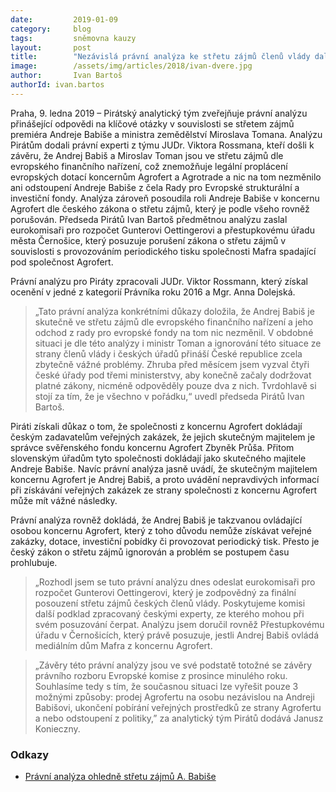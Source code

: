 ```yaml
---
date:         2019-01-09
category:     blog
tags:         sněmovna kauzy
layout:       post
title:        "Nezávislá právní analýza ke střetu zájmů členů vlády dala za pravdu Pirátům"
image:        /assets/img/articles/2018/ivan-dvere.jpg 
author:       Ivan Bartoš
authorId: ivan.bartos
---
```


Praha, 9. ledna 2019 – Pirátský analytický tým zveřejňuje právní analýzu přinášející odpovědi na klíčové otázky v souvislosti se střetem zájmů premiéra Andreje Babiše a ministra zemědělství Miroslava Tomana. Analýzu Pirátům dodali právní experti z týmu JUDr. Viktora Rossmana, kteří došli k závěru, že Andrej Babiš a Miroslav Toman jsou ve střetu zájmů dle evropského finančního nařízení, což znemožňuje legální proplácení evropských dotací koncernům Agrofert a Agrotrade a nic na tom nezměnilo ani odstoupení Andreje Babiše z čela Rady pro Evropské strukturální a investiční fondy. Analýza zároveň posoudila roli Andreje Babiše v koncernu Agrofert dle českého zákona o střetu zájmů, který je podle všeho rovněž porušován. Předseda Pirátů Ivan Bartoš předmětnou analýzu zaslal eurokomisaři pro rozpočet Gunterovi Oettingerovi a přestupkovému úřadu města Černošice, který posuzuje porušení zákona o střetu zájmů v souvislosti s provozováním periodického tisku společnosti Mafra spadající pod společnost Agrofert.

Právní analýzu pro Piráty zpracovali JUDr. Viktor Rossmann, který získal ocenění v jedné z kategorií Právníka roku 2016 a Mgr. Anna Dolejská. 

> „Tato právní analýza konkrétními důkazy doložila, že Andrej Babiš je skutečně ve střetu zájmů dle evropského finančního nařízení a jeho odchod z rady pro evropské fondy na tom nic nezměnil. V obdobné situaci je dle této analýzy i ministr Toman a ignorování této situace ze strany členů vlády i českých úřadů přináší České republice zcela zbytečně vážné problémy. Zhruba před měsícem jsem vyzval čtyři české úřady pod třemi ministerstvy, aby konečně začaly dodržovat platné zákony, nicméně odpověděly pouze dva z nich. Tvrdohlavě si stojí za tím, že je všechno v pořádku,“ uvedl předseda Pirátů Ivan Bartoš.

Piráti získali důkaz o tom, že společnosti z koncernu Agrofert dokládají českým zadavatelům veřejných zakázek, že jejich skutečným majitelem je správce svěřenského fondu koncernu Agrofert Zbyněk Průša. Přitom slovenským úřadům tyto společnosti dokládají jako skutečného majitele Andreje Babiše. Navíc právní analýza jasně uvádí, že skutečným majitelem koncernu Agrofert je Andrej Babiš, a proto uvádění nepravdivých informací při získávání veřejných zakázek ze strany společnosti z koncernu Agrofert může mít vážné následky.

Právní analýza rovněž dokládá, že Andrej Babiš je takzvanou ovládající osobou koncernu Agrofert, který z toho důvodu nemůže získávat veřejné zakázky, dotace, investiční pobídky či provozovat periodický tisk. Přesto je český zákon o střetu zájmů ignorován a problém se postupem času prohlubuje. 

> „Rozhodl jsem se tuto právní analýzu dnes odeslat eurokomisaři pro rozpočet Gunterovi Oettingerovi, který je zodpovědný za finální posouzení střetu zájmů českých členů vlády. Poskytujeme komisi další podklad zpracovaný českými experty, ze kterého mohou při svém posuzování čerpat. Analýzu jsem doručil rovněž Přestupkovému úřadu v Černošicích, který právě posuzuje, jestli Andrej Babiš ovládá mediálním dům Mafra z koncernu Agrofert.

> „Závěry této právní analýzy jsou ve své podstatě totožné se závěry právního rozboru Evropské komise z prosince minulého roku. Souhlasíme tedy s tím, že současnou situaci lze vyřešit pouze 3 možnými způsoby: prodej Agrofertu na osobu nezávislou na Andreji Babišovi, ukončení pobírání veřejných prostředků ze strany Agrofertu a nebo odstoupení z politiky,” za analytický tým Pirátů dodává Janusz Konieczny. 

### Odkazy 

* [Právní analýza ohledně střetu zájmů A. Babiše](/assets/pdf/pravni-analyza.pdf )


